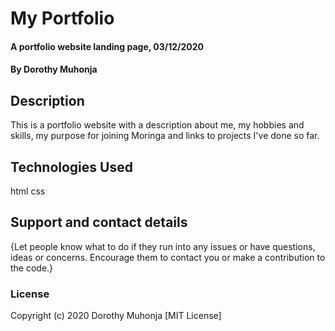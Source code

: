 # My Portfolio
#### A portfolio website landing page, 03/12/2020
#### By Dorothy Muhonja
## Description
This is a portfolio website with a description about me, my hobbies and skills, my purpose for joining Moringa and links to projects I've done so far.
## Technologies Used
html
css
## Support and contact details
{Let people know what to do if they run into any issues or have questions, ideas or concerns.  Encourage them to contact you or make a contribution to the code.}
### License

Copyright (c) 2020 Dorothy Muhonja
[MIT License]

